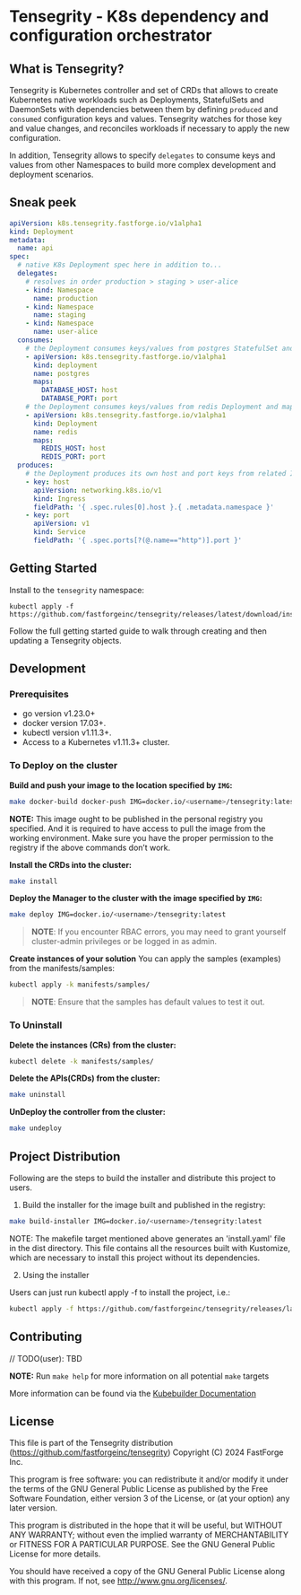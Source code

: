 # Tensegrity - K8s dependency and configuration orchestrator

## What is Tensegrity?
Tensegrity is Kubernetes controller and set of CRDs that allows to create Kubernetes native workloads such as
Deployments, StatefulSets and DaemonSets with dependencies between them by defining `produced` and `consumed` 
configuration keys and values. Tensegrity watches for those key and value changes,
and reconciles workloads if necessary to apply the new configuration.

In addition, Tensegrity allows to specify `delegates` to consume keys and values from other Namespaces
to build more complex development and deployment scenarios.

## Sneak peek

```yaml
apiVersion: k8s.tensegrity.fastforge.io/v1alpha1
kind: Deployment
metadata:
  name: api
spec:
  # native K8s Deployment spec here in addition to...
  delegates:
    # resolves in order production > staging > user-alice
    - kind: Namespace
      name: production
    - kind: Namespace
      name: staging
    - kind: Namespace
      name: user-alice
  consumes:
    # the Deployment consumes keys/values from postgres StatefulSet and maps them to env variables
    - apiVersion: k8s.tensegrity.fastforge.io/v1alpha1
      kind: deployment
      name: postgres
      maps:
        DATABASE_HOST: host
        DATABASE_PORT: port
    # the Deployment consumes keys/values from redis Deployment and maps them to env variables
    - apiVersion: k8s.tensegrity.fastforge.io/v1alpha1
      kind: Deployment
      name: redis
      maps:
        REDIS_HOST: host
        REDIS_PORT: port
  produces:
    # the Deployment produces its own host and port keys from related Ingress and Service
    - key: host
      apiVersion: networking.k8s.io/v1
      kind: Ingress
      fieldPath: '{ .spec.rules[0].host }.{ .metadata.namespace }'
    - key: port
      apiVersion: v1
      kind: Service
      fieldPath: '{ .spec.ports[?(@.name=="http")].port }'
```

## Getting Started
Install to the `tensegrity` namespace:
```shell
kubectl apply -f https://github.com/fastforgeinc/tensegrity/releases/latest/download/install.yaml
```
Follow the full getting started guide to walk through creating and then updating a Tensegrity objects.

## Development

### Prerequisites
- go version v1.23.0+
- docker version 17.03+.
- kubectl version v1.11.3+.
- Access to a Kubernetes v1.11.3+ cluster.

### To Deploy on the cluster
**Build and push your image to the location specified by `IMG`:**

```sh
make docker-build docker-push IMG=docker.io/<username>/tensegrity:latest
```

**NOTE:** This image ought to be published in the personal registry you specified.
And it is required to have access to pull the image from the working environment.
Make sure you have the proper permission to the registry if the above commands don’t work.

**Install the CRDs into the cluster:**

```sh
make install
```

**Deploy the Manager to the cluster with the image specified by `IMG`:**

```sh
make deploy IMG=docker.io/<username>/tensegrity:latest
```

> **NOTE**: If you encounter RBAC errors, you may need to grant yourself cluster-admin
privileges or be logged in as admin.

**Create instances of your solution**
You can apply the samples (examples) from the manifests/samples:

```sh
kubectl apply -k manifests/samples/
```

>**NOTE**: Ensure that the samples has default values to test it out.

### To Uninstall
**Delete the instances (CRs) from the cluster:**

```sh
kubectl delete -k manifests/samples/
```

**Delete the APIs(CRDs) from the cluster:**

```sh
make uninstall
```

**UnDeploy the controller from the cluster:**

```sh
make undeploy
```

## Project Distribution

Following are the steps to build the installer and distribute this project to users.

1. Build the installer for the image built and published in the registry:

```sh
make build-installer IMG=docker.io/<username>/tensegrity:latest
```

NOTE: The makefile target mentioned above generates an 'install.yaml'
file in the dist directory. This file contains all the resources built
with Kustomize, which are necessary to install this project without
its dependencies.

2. Using the installer

Users can just run kubectl apply -f <URL for YAML BUNDLE> to install the project, i.e.:

```sh
kubectl apply -f https://github.com/fastforgeinc/tensegrity/releases/latest/download/install.yaml
```

## Contributing
// TODO(user): TBD

**NOTE:** Run `make help` for more information on all potential `make` targets

More information can be found via the [Kubebuilder Documentation](https://book.kubebuilder.io/introduction.html)

## License

This file is part of the Tensegrity distribution (https://github.com/fastforgeinc/tensegrity)
Copyright (C) 2024 FastForge Inc.

This program is free software: you can redistribute it and/or modify
it under the terms of the GNU General Public License as published by
the Free Software Foundation, either version 3 of the License, or
(at your option) any later version.

This program is distributed in the hope that it will be useful,
but WITHOUT ANY WARRANTY; without even the implied warranty of
MERCHANTABILITY or FITNESS FOR A PARTICULAR PURPOSE.  See the
GNU General Public License for more details.

You should have received a copy of the GNU General Public License
along with this program.  If not, see <http://www.gnu.org/licenses/>.
